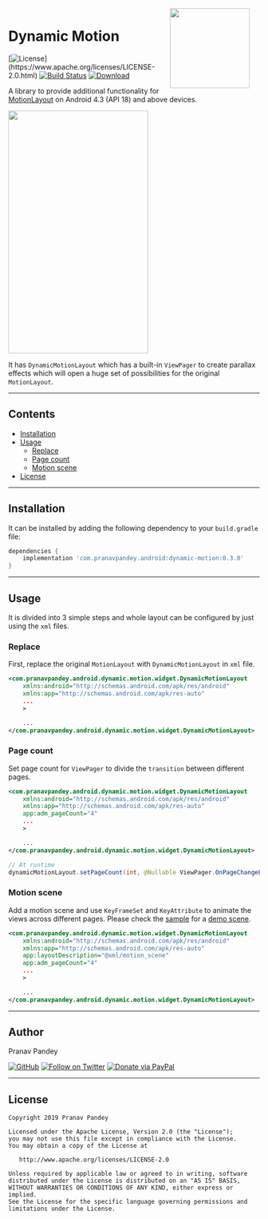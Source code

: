 <img src="https://raw.githubusercontent.com/pranavpandey/dynamic-motion/master/graphics/dynamic-motion.png" width="160" height="160" align="right" hspace="20">

# Dynamic Motion

[![License](https://img.shields.io/badge/license-Apache%202-4EB1BA.svg?)](https://www.apache.org/licenses/LICENSE-2.0.html)
[![Build Status](https://travis-ci.org/pranavpandey/dynamic-motion.svg?branch=master)](https://travis-ci.org/pranavpandey/dynamic-motion)
[![Download](https://api.bintray.com/packages/pranavpandey/android/dynamic-motion/images/download.svg)](https://bintray.com/pranavpandey/android/dynamic-motion/_latestVersion)

A library to provide additional functionality for [MotionLayout](https://developer.android.com/reference/android/support/constraint/motion/MotionLayout) 
on Android 4.3 (API 18) and above devices.

<img src="https://raw.githubusercontent.com/pranavpandey/dynamic-motion/master/graphics/dynamic-motion.gif" width="280" height="486">

It has `DynamicMotionLayout` which has a built-in `ViewPager` to create parallax effects which will
open a huge set of possibilities for the original `MotionLayout`.

---

## Contents

- [Installation](https://github.com/pranavpandey/dynamic-motion#installation)
- [Usage](https://github.com/pranavpandey/dynamic-motion#usage)
    - [Replace](https://github.com/pranavpandey/dynamic-motion#replace)
    - [Page count](https://github.com/pranavpandey/dynamic-motion#page-count)
    - [Motion scene](https://github.com/pranavpandey/dynamic-motion#motion-scene)
- [License](https://github.com/pranavpandey/dynamic-motion#license)

---

## Installation

It can be installed by adding the following dependency to your `build.gradle` file:

```groovy
dependencies {
    implementation 'com.pranavpandey.android:dynamic-motion:0.3.0'
}
```

---

## Usage

It is divided into 3 simple steps and whole layout can be configured by just using the `xml` files.

### Replace

First, replace the original `MotionLayout` with `DynamicMotionLayout` in `xml` file.

```xml
<com.pranavpandey.android.dynamic.motion.widget.DynamicMotionLayout
    xmlns:android="http://schemas.android.com/apk/res/android"
    xmlns:app="http://schemas.android.com/apk/res-auto"
    ...
    >

    ...
</com.pranavpandey.android.dynamic.motion.widget.DynamicMotionLayout>
```

### Page count

Set page count for `ViewPager` to divide the `transition` between different pages.

```xml
<com.pranavpandey.android.dynamic.motion.widget.DynamicMotionLayout
    xmlns:android="http://schemas.android.com/apk/res/android"
    xmlns:app="http://schemas.android.com/apk/res-auto"
    app:adm_pageCount="4"
    ...
    >

    ...
</com.pranavpandey.android.dynamic.motion.widget.DynamicMotionLayout>
```

```java
// At runtime
dynamicMotionLayout.setPageCount(int, @Nullable ViewPager.OnPageChangeListener);
```

### Motion scene

Add a motion scene and use `KeyFrameSet` and `KeyAttribute` to animate the views across different
pages. Please check the [sample](https://github.com/pranavpandey/dynamic-motion/tree/master/sample)
for a [demo scene](https://github.com/pranavpandey/dynamic-motion/blob/master/sample/src/main/res/xml/motion_scene.xml).

```xml
<com.pranavpandey.android.dynamic.motion.widget.DynamicMotionLayout
    xmlns:android="http://schemas.android.com/apk/res/android"
    xmlns:app="http://schemas.android.com/apk/res-auto"
    app:layoutDescription="@xml/motion_scene"
    app:adm_pageCount="4"
    ...
    >

    ...
</com.pranavpandey.android.dynamic.motion.widget.DynamicMotionLayout>
```

---

## Author

Pranav Pandey

[![GitHub](https://img.shields.io/github/followers/pranavpandey?label=GitHub&style=social)](https://github.com/pranavpandey)
[![Follow on Twitter](https://img.shields.io/twitter/follow/pranavpandeydev?label=Follow&style=social)](https://twitter.com/intent/follow?screen_name=pranavpandeydev)
[![Donate via PayPal](https://img.shields.io/static/v1?label=Donate&message=PayPal&color=blue)](https://paypal.me/pranavpandeydev)

---

## License

    Copyright 2019 Pranav Pandey

    Licensed under the Apache License, Version 2.0 (the "License");
    you may not use this file except in compliance with the License.
    You may obtain a copy of the License at

       http://www.apache.org/licenses/LICENSE-2.0

    Unless required by applicable law or agreed to in writing, software
    distributed under the License is distributed on an "AS IS" BASIS,
    WITHOUT WARRANTIES OR CONDITIONS OF ANY KIND, either express or implied.
    See the License for the specific language governing permissions and
    limitations under the License.
